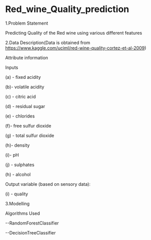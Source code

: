 # Red_wine_Quality_prediction

1.Problem Statement

Predicting Quality of the Red wine using various different features

2.Data Description(Data is obtained from https://www.kaggle.com/uciml/red-wine-quality-cortez-et-al-2009)

Attribute information

Inputs

(a) - fixed acidity

(b)- volatile acidity

(c) - citric acid

(d) - residual sugar

(e) - chlorides

(f)- free sulfur dioxide

(g) - total sulfur dioxide

(h)- density

(i)- pH

(j) - sulphates

(h) - alcohol

Output variable (based on sensory data):

(i) - quality 


3.Modelling

Algorithms Used

--RandomForestClassifier

--DecisionTreeClassifier
